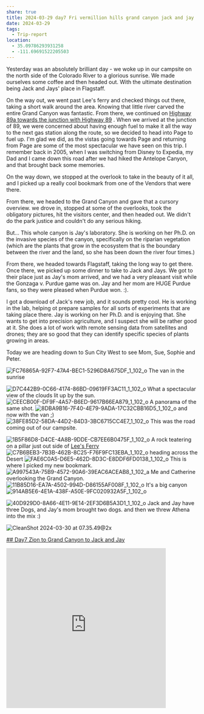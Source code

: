 ```yaml
---
share: true
title: 2024-03-29 day7 Fri vermillion hills grand canyon jack and jay
date: 2024-03-29
tags:
  - Trip-report
location:
  - 35.09786293931258
  - -111.69691522205503
---
```



Yesterday was an absolutely brilliant day - we woke up in our campsite on the north side of the Colorado River to a glorious sunrise.   We made ourselves some coffee and then headed out. With the ultimate destination being Jack and Jays' place in Flagstaff.   

On the way out, we went past Lee's ferry and checked things out there, taking a short walk around the area.  Knowing that little river carved the entire Grand Canyon was fantastic. From there, we continued on [Highway 89a towards the junction with Highway 89](https://en.wikipedia.org/wiki/Arizona_State_Route_89A)  . When we arrived at the junction of 89, we were concerned about having enough fuel to make it all the way to the next gas station along the route, so we decided to head into Page to fuel up.  I'm glad we did, as the vistas going towards Page and returning from Page are some of the most spectacular we have seen on this trip.  I remember back in 2005, when I was switching from Disney to Expedia, my Dad and I came down this road after we had hiked the Antelope Canyon, and that brought back some memories.

On the way down, we stopped at the overlook to take in the beauty of it all, and I picked up a really cool bookmark from one of the Vendors that were there.  

From there, we headed to the Grand Canyon and gave that a cursory overview.  we drove in, stopped at some of the overlooks, took the obligatory pictures, hit the visitors center, and then headed out.   We didn't do the park justice and couldn't do any serious hiking.  

But...  This whole canyon is Jay's laboratory.  She is working on her Ph.D. on the invasive species of the canyon, specifically on the riparian vegetation (which are the plants that grow in the ecosystem that is the boundary between the river and the land, so she has been down the river four times.)

From there, we headed towards Flagstaff, taking the long way to get there.  Once there, we picked up some dinner to take to Jack and Jays.  We got to their place just as Jay's mom arrived, and we had a very pleasant visit while the Gonzaga v. Purdue game was on.   Jay and her mom are HUGE Purdue fans, so they were pleased when Purdue won.  :).  

I got a download of Jack's new job, and it sounds pretty cool.  He is working in the lab, helping ot prepare samples for all sorts of experiments that are taking place there.   Jay is working on her Ph.D. and is enjoying that. She wants to get into precision agriculture, and I suspect she will be rather good at it. She does a lot of work with remote sensing data from satellites and drones; they are so good that they can identify specific species of plants growing in areas. 

Today we are heading down to Sun City West to see Mom, Sue, Sophie and Peter.


![FC76865A-92F7-47A4-BEC1-5296D8A675DF_1_102_o](../attachments/FC76865A-92F7-47A4-BEC1-5296D8A675DF_1_102_o.jpeg)
The van in the sunrise

![D7C442B9-0C66-4174-86BD-09619FF3AC11_1_102_o](../attachments/D7C442B9-0C66-4174-86BD-09619FF3AC11_1_102_o.jpeg)
What a spectacular view of the clouds lit up by the sun.
![CEECB00F-DF9F-4A57-B6ED-9617B66EA879_1_102_o](../attachments/CEECB00F-DF9F-4A57-B6ED-9617B66EA879_1_102_o.jpeg)
A panorama of the same shot.
![8DBA9B16-7F40-4E79-9ADA-17C32CBB16D5_1_102_o](../attachments/8DBA9B16-7F40-4E79-9ADA-17C32CBB16D5_1_102_o.jpeg)
and now with the van ;) 
![38FE85D2-58DA-44D2-84D3-3BC6715CC4E7_1_102_o](../attachments/38FE85D2-58DA-44D2-84D3-3BC6715CC4E7_1_102_o.jpeg)
This was the road coming out of our campsite.

![1B5F86D8-D4CE-4A8B-9DDE-CB7EE6B0475F_1_102_o](../attachments/1B5F86D8-D4CE-4A8B-9DDE-CB7EE6B0475F_1_102_o.jpeg)
A rock teatering on a pillar just out side of [Lee's Ferry](https://www.nps.gov/glca/planyourvisit/lees-ferry.htm) 
![C7B6BEB3-7B3B-462B-8C25-F76F9FC13EBA_1_102_o](../attachments/C7B6BEB3-7B3B-462B-8C25-F76F9FC13EBA_1_102_o.jpeg)
heading across the Desert
![FAE6C0A5-D6E5-462D-8D3C-E8DDF6FD0138_1_102_o](../attachments/FAE6C0A5-D6E5-462D-8D3C-E8DDF6FD0138_1_102_o.jpeg)
This is where I picked my new bookmark.
![A997543A-75B9-4572-90A6-39EAC6ACEAB8_1_102_a](../attachments/A997543A-75B9-4572-90A6-39EAC6ACEAB8_1_102_a.jpeg)
Me and Catherine overlooking the Grand Canyon.
![11B85D16-EA7A-4502-994D-D86155AF008F_1_102_o](../attachments/11B85D16-EA7A-4502-994D-D86155AF008F_1_102_o.jpeg)
It's a big canyon
![914AB5E6-4E1A-438F-A50E-9FC020932A5F_1_102_o](../attachments/914AB5E6-4E1A-438F-A50E-9FC020932A5F_1_102_o.jpeg)

![40D929D0-8A66-4E11-9E14-2EF3D6B5A3D1_1_102_o](../attachments/40D929D0-8A66-4E11-9E14-2EF3D6B5A3D1_1_102_o.jpeg)
Jack and Jay have three Dogs, and Jay's mom brought two dogs.  and then we threw Athena into the mix :) 

![CleanShot 2024-03-30 at 07.35.49@2x](../attachments/CleanShot%202024-03-30%20at%2007.35.49@2x.png)

[## Day7 Zion to Grand Canyon to Jack and Jay](https://www.gaiagps.com/public/O6PpQNn626qwCLtwRlKO90Oz/)

<iframe src="https://www.gaiagps.com/public/O6PpQNn626qwCLtwRlKO90Oz/?embed=True" style="border:none; overflow-y: hidden; background-color:white; min-width: 320px; max-width:420px; width:100%; height: 420px;" seamless />


